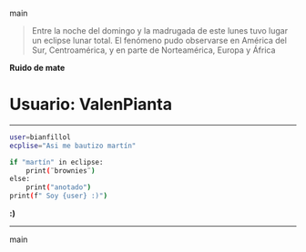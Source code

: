 main
> Entre la noche del domingo y la 
> madrugada de este lunes tuvo lugar un 
> eclipse lunar total. El fenómeno pudo 
> observarse en América del Sur, 
> Centroamérica, y en parte de 
> Norteamérica, Europa y África

__Ruido de mate__

# Usuario: ValenPianta

***

```sh
user=bianfillol
ecplise="Asi me bautizo martín"

if "martín" in eclipse:
    print(¨brownies¨)
else:
    print("anotado")
print(f" Soy {user} :)")
```
 **:)**
***
main
